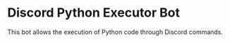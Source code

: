 # Discord Python Executor Bot
This bot allows the execution of Python code through Discord commands.